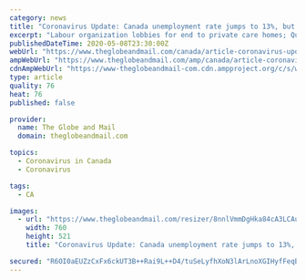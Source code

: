```yaml
---
category: news
title: "Coronavirus Update: Canada unemployment rate jumps to 13%, but numbers even worse across the border"
excerpt: "Labour organization lobbies for end to private care homes; Quebec launches testing strategy, but misses daily goal"
publishedDateTime: 2020-05-08T23:30:00Z
webUrl: "https://www.theglobeandmail.com/canada/article-coronavirus-update-canada-unemployment-rate-jumps-to-13-but-numbers/"
ampWebUrl: "https://www.theglobeandmail.com/amp/canada/article-coronavirus-update-canada-unemployment-rate-jumps-to-13-but-numbers/"
cdnAmpWebUrl: "https://www-theglobeandmail-com.cdn.ampproject.org/c/s/www.theglobeandmail.com/amp/canada/article-coronavirus-update-canada-unemployment-rate-jumps-to-13-but-numbers/"
type: article
quality: 76
heat: 76
published: false

provider:
  name: The Globe and Mail
  domain: theglobeandmail.com

topics:
  - Coronavirus in Canada
  - Coronavirus

tags:
  - CA

images:
  - url: "https://www.theglobeandmail.com/resizer/8nnlVmmDgHka84cA3LCAu5MdmAE=/760x0/filters:quality(80)/cloudfront-us-east-1.images.arcpublishing.com/tgam/QQHNWGAQHBK6RPWGFIK7Q5OLX4.jpg"
    width: 760
    height: 521
    title: "Coronavirus Update: Canada unemployment rate jumps to 13%, but numbers even worse across the border"

secured: "R6OI0aEUZzCxFx6ckUT3B++Rai9L++D4/tuSeLyfhXoN3lArLnoXGIHyfFeqB+HNnaTHewr1D60muPC8zDZKBiyOQMu0sXXm08sjxQGt0cqvsZoWDtVhVkIZMK++YhgWPsYHSkI24uaWLQ/ypLbmgyF07emakfKkb/SR+/SkwugfCDyKYia4u1oBcp55MpUIV/F8GQM6/HbRtB6vA5I7Ttq1Gj3N8COjejHwiudR7EMPCe7hR6j+mPY2OAXzRc7DtiR5pZ0EtPbT07wiBEdnylT8C5xyMZT6QTrP852PdmopnNqbK74GJGeTH07MCG/Y;6elVUCzhLqTKZeNNJDHs8g=="
---
```


